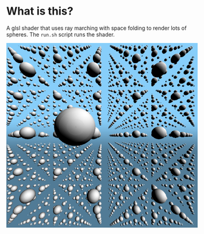 # What is this?

A glsl shader that uses ray marching with space folding to render
lots of spheres. The `run.sh` script runs the shader.

![](img/img.png)
